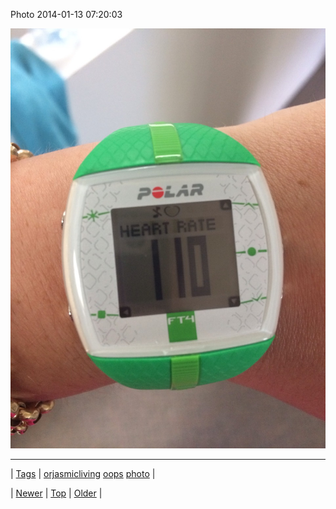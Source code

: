 <!--
title: Photo 2014-01-13 07
date: 2020-06-28T15:27:00.247Z
tags: orjasmicliving, oops, photo
-->


Photo 2014-01-13 07:20:03

![](73187730439-0.jpg)

<!--BOTTOM-POST-NAVIGATION-->
---

| [Tags](tags.md) | [orjasmicliving](tag-orjasmicliving.md) [oops](tag-oops.md) [photo](tag-photo.md) |

| [Newer](73187179233.md) | [Top](index.md) | [Older](73187904853.md) |